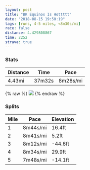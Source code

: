 ```yaml
---
layout: post
title: "BK Equinox Is Hottttt"
date: "2018-08-15 19:50:19"
tags: [runs, 4-5 miles, <8m30s/mi]
race: false
distance: 4.429808867
time: 2252
strava: true
---
```


### Stats

| Distance | Time | Pace |
|----------|------|------|
|4.43mi|37m32s|8m28s/mi|

{% raw %}
<img src='https://maps.googleapis.com/maps/api/staticmap?maptype=roadmap&path=enc:yyhwFz}cbMjHftAtDtkBo@~\{yBbZ_l@zk@uSiCsXgNmFwF&key=AIzaSyC1MId7bFpkLXNAaYhBSTb8jLyiSqzbDtM&size=800x800&markers=color:yellow|label:S|40.68269,-73.91726&markers=color:green|label:F|40.71598,-73.96024'>
{% endraw %}

### Splits

| Mile | Pace | Elevation |
|------|------|-----------|
|1|8m44s/mi|16.4ft|
|2|8m41s/mi|5.2ft|
|3|8m12s/mi|-44.6ft|
|4|8m34s/mi|29.9ft|
|5|7m48s/mi|-14.1ft|
